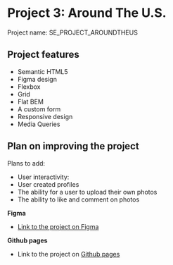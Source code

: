 # Project 3: Around The U.S.

Project name: SE_PROJECT_AROUNDTHEUS

## Project features

- Semantic HTML5
- Figma design
- Flexbox
- Grid
- Flat BEM
- A custom form
- Responsive design
- Media Queries

## Plan on improving the project

Plans to add:

- User interactivity:
- User created profiles
- The ability for a user to upload their own photos
- The ability to like and comment on photos

**Figma**

- [Link to the project on Figma](https://www.figma.com/file/ii4xxsJ0ghevUOcssTlHZv/Sprint-3%3A-Around-the-US?node-id=0%3A1)

**Github pages**

- Link to the project on [Github pages](https://fdlai.github.io/se_project_aroundtheus/)
